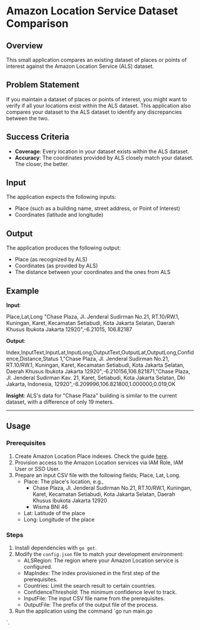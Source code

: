 # Amazon Location Service Dataset Comparison

## Overview

This small application compares an existing dataset of places or points of interest against the Amazon Location Service (ALS) dataset.

## Problem Statement

If you maintain a dataset of places or points of interest, you might want to verify if all your locations exist within the ALS dataset. This application also compares your dataset to the ALS dataset to identify any discrepancies between the two.

## Success Criteria

- **Coverage**: Every location in your dataset exists within the ALS dataset.
- **Accuracy**: The coordinates provided by ALS closely match your dataset. The closer, the better.

## Input
The application expects the following inputs:
- Place (such as a building name, street address, or Point of Interest)
- Coordinates (latitude and longitude)

## Output
The application produces the following output:
- Place (as recognized by ALS)
- Coordinates (as provided by ALS)
- The distance between your coordinates and the ones from ALS

## Example

**Input**: 

Place,Lat,Long
"Chase Plaza, Jl. Jenderal Sudirman No.21, RT.10/RW.1, Kuningan, Karet, Kecamatan Setiabudi, Kota Jakarta Selatan, Daerah Khusus Ibukota Jakarta 12920",-6.21015, 106.82187

**Output**:

Index,InputText,InputLat,InputLong,OutputText,OutputLat,OutputLong,Confidence,Distance,Status
1,"Chase Plaza, Jl. Jenderal Sudirman No.21, RT.10/RW.1, Kuningan, Karet, Kecamatan Setiabudi, Kota Jakarta Selatan, Daerah Khusus Ibukota Jakarta 12920",-6.210156,106.821871,"Chase Plaza, Jl. Jenderal Sudirman Kav. 21, Karet, Setiabudi, Kota Jakarta Selatan, Dki Jakarta, Indonesia, 12920",-6.209996,106.821800,1.000000,0.019,OK

**Insight**: ALS's data for "Chase Plaza" building is similar to the current dataset, with a difference of only 19 meters.
***
## Usage

### Prerequisites
1. Create Amazon Location Place indexes. Check the guide [here](https://docs.aws.amazon.com/location/latest/developerguide/places-prerequisites.html).
2. Provision access to the Amazon Location services via IAM Role, IAM User or SSO User.
3. Prepare an input CSV file with the following fields; Place, Lat, Long.
   - Place: The place's location, e.g., 
     - Chase Plaza, Jl. Jenderal Sudirman No.21, RT.10/RW.1, Kuningan, Karet, Kecamatan Setiabudi, Kota Jakarta Selatan, Daerah Khusus Ibukota Jakarta 12920
     - Wisma BNI 46
   - Lat: Latitude of the place
   - Long: Longitude of the place

### Steps
1. Install dependencies with `go get`.
2. Modify the `config.json` file to match your development environment:
   - ALSRegion: The region where your Amazon Location service is configured.
   - MapIndex: The index provisioned in the first step of the prerequisites.
   - Countries: Limit the search result to certain countries.
   - ConfidenceThreshold: The minimum confidence level to track.
   - InputFile: The input CSV file name from the prerequisites.
   - OutputFile: The prefix of the output file of the process.
3. Run the application using the command `go run main.go

`.
